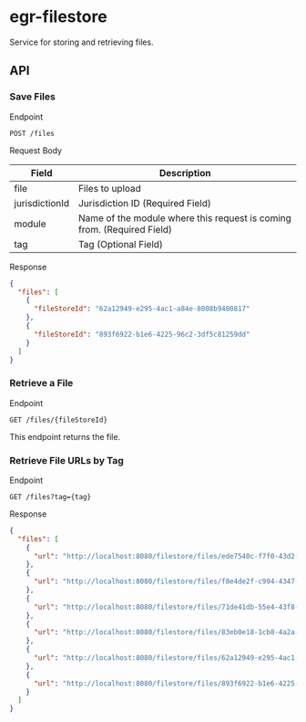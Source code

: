 # egr-filestore
Service for storing and retrieving files.

## API

### Save Files

Endpoint
```
POST /files
```

Request Body

| Field | Description |
| ------ | ------ |
| file | Files to upload |
| jurisdictionId | Jurisdiction ID (Required Field) |
| module | Name of the module where this request is coming from. (Required Field) |
| tag | Tag (Optional Field) |

Response
```json
{
  "files": [
    {
      "fileStoreId": "62a12949-e295-4ac1-a84e-8008b9400817"
    },
    {
      "fileStoreId": "893f6922-b1e6-4225-96c2-3df5c81259dd"
    }
  ]
}
```
### Retrieve a File

Endpoint
```
GET /files/{fileStoreId}
```

This endpoint returns the file.

### Retrieve File URLs by Tag

Endpoint

```
GET /files?tag={tag}
```

Response
```json
{
  "files": [
    {
      "url": "http://localhost:8080/filestore/files/ede7540c-f7f0-43d2-ab89-23ba701fe1f9"
    },
    {
      "url": "http://localhost:8080/filestore/files/f8e4de2f-c994-4347-80a2-9aa4b2602f93"
    },
    {
      "url": "http://localhost:8080/filestore/files/71de41db-55e4-43f8-9a46-1146cbf3e619"
    },
    {
      "url": "http://localhost:8080/filestore/files/83eb0e18-1cb8-4a2a-911c-a6ac5105cba8"
    },
    {
      "url": "http://localhost:8080/filestore/files/62a12949-e295-4ac1-a84e-8008b9400817"
    },
    {
      "url": "http://localhost:8080/filestore/files/893f6922-b1e6-4225-96c2-3df5c81259dd"
    }
  ]
}
```
